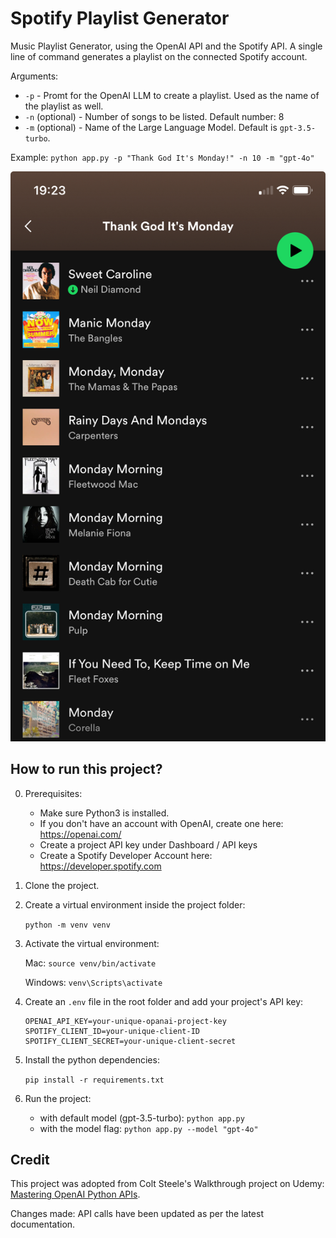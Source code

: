 # Spotify Playlist Generator

Music Playlist Generator, using the OpenAI API and the Spotify API. A single line of command generates a playlist on the connected Spotify account. 


Arguments:

* `-p` - Promt for the OpenAI LLM to create a playlist. Used as the name of the playlist as well.
* `-n` (optional) - Number of songs to be listed. Default number: 8
* `-m` (optional) - Name of the Large Language Model. Default is `gpt-3.5-turbo`.


Example: `python app.py -p "Thank God It's Monday!" -n 10 -m "gpt-4o"`

![playlist](playlist.jpeg)


## How to run this project?


0. Prerequisites: 

    - Make sure Python3 is installed.
    - If you don't have an account with OpenAI, create one here: https://openai.com/
    - Create a project API key under Dashboard / API keys
    - Create a Spotify Developer Account here: https://developer.spotify.com

1. Clone the project.

2. Create a virtual environment inside the project folder:

    `python -m venv venv`

3. Activate the virtual environment:


    Mac: `source venv/bin/activate`


    Windows: `venv\Scripts\activate`


4. Create an `.env` file in the root folder and add your project's API key:

    ```
    OPENAI_API_KEY=your-unique-opanai-project-key
    SPOTIFY_CLIENT_ID=your-unique-client-ID
    SPOTIFY_CLIENT_SECRET=your-unique-client-secret
    ```


5. Install the python dependencies:

    `pip install -r requirements.txt`


6. Run the project:

    - with default model (gpt-3.5-turbo): `python app.py`
    - with the model flag: `python app.py --model "gpt-4o"`


## Credit

This project was adopted from Colt Steele's Walkthrough project on Udemy: [Mastering OpenAI Python APIs](https://www.udemy.com/course/mastering-openai/?couponCode=24T3MT53024).

Changes made: API calls have been updated as per the latest documentation.
